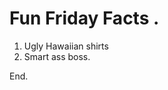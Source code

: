 <!--
.. title: My Third Post
.. slug: my-third-post
.. date: 2019-03-15 05:013:00 UTC
.. tags: fun_friday
.. category: 
.. link: 
.. description: 
.. type: text
-->

# Fun Friday Facts . 
1. Ugly Hawaiian shirts
2. Smart ass boss.  

End.
